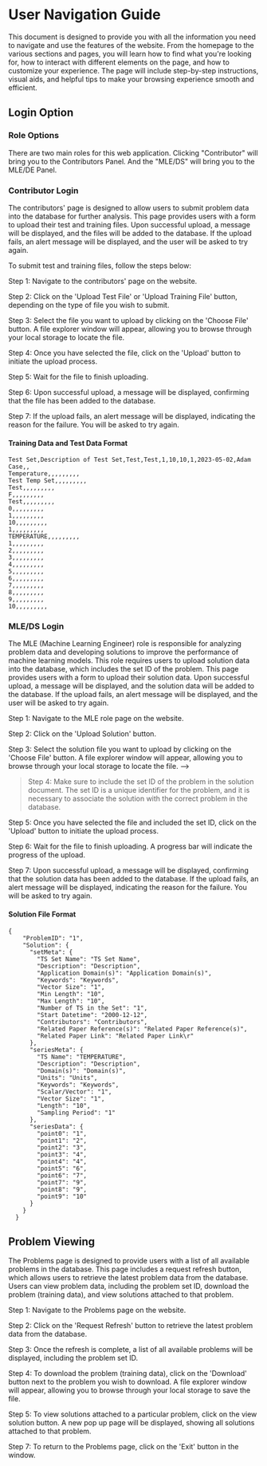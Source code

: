 # User Navigation Guide
This document is designed to provide you with all the information you need to navigate and use the features of the website. From the homepage to the various sections and pages, you will learn how to find what you're looking for, how to interact with different elements on the page, and how to customize your experience. The page will include step-by-step instructions, visual aids, and helpful tips to make your browsing experience smooth and efficient.
## Login Option

### Role Options
There are two main roles for this web application. Clicking "Contributor" will bring you to the Contributors Panel. And the "MLE/DS" will bring you to the MLE/DE Panel.

### Contributor Login
The contributors' page is designed to allow users to submit problem data into the database for further analysis. This page provides users with a form to upload their test and training files. Upon successful upload, a message will be displayed, and the files will be added to the database. If the upload fails, an alert message will be displayed, and the user will be asked to try again.

To submit test and training files, follow the steps below:

Step 1: Navigate to the contributors' page on the website.

Step 2: Click on the 'Upload Test File' or 'Upload Training File' button, depending on the type of file you wish to submit.

Step 3: Select the file you want to upload by clicking on the 'Choose File' button. A file explorer window will appear, allowing you to browse through your local storage to locate the file.

Step 4: Once you have selected the file, click on the 'Upload' button to initiate the upload process.

Step 5: Wait for the file to finish uploading. 

Step 6: Upon successful upload, a message will be displayed, confirming that the file has been added to the database.

Step 7: If the upload fails, an alert message will be displayed, indicating the reason for the failure. You will be asked to try again.

#### Training Data and Test Data Format 
```
Test Set,Description of Test Set,Test,Test,1,10,10,1,2023-05-02,Adam Case,,
Temperature,,,,,,,,,
Test Temp Set,,,,,,,,,
Test,,,,,,,,,
F,,,,,,,,,
Test,,,,,,,,,
0,,,,,,,,,
1,,,,,,,,,
10,,,,,,,,,
1,,,,,,,,,
TEMPERATURE,,,,,,,,,
1,,,,,,,,,
2,,,,,,,,,
3,,,,,,,,,
4,,,,,,,,,
5,,,,,,,,,
6,,,,,,,,,
7,,,,,,,,,
8,,,,,,,,,
9,,,,,,,,,
10,,,,,,,,,
```

### MLE/DS Login
The MLE (Machine Learning Engineer) role is responsible for analyzing problem data and developing solutions to improve the performance of machine learning models. This role requires users to upload solution data into the database, which includes the set ID of the problem. This page provides users with a form to upload their solution data. Upon successful upload, a message will be displayed, and the solution data will be added to the database. If the upload fails, an alert message will be displayed, and the user will be asked to try again.

Step 1: Navigate to the MLE role page on the website.

Step 2: Click on the 'Upload Solution' button.

Step 3: Select the solution file you want to upload by clicking on the 'Choose File' button. A file explorer window will appear, allowing you to browse through your local storage to locate the file. -->

> Step 4: Make sure to include the set ID of the problem in the solution document. The set ID is a unique identifier for the problem, and it is necessary to associate the solution with the correct problem in the database.

Step 5: Once you have selected the file and included the set ID, click on the 'Upload' button to initiate the upload process.

Step 6: Wait for the file to finish uploading. A progress bar will indicate the progress of the upload.

Step 7: Upon successful upload, a message will be displayed, confirming that the solution data has been added to the database. If the upload fails, an alert message will be displayed, indicating the reason for the failure. You will be asked to try again.

#### Solution File Format
```
{
    "ProblemID": "1",
    "Solution": {
      "setMeta": {
        "TS Set Name": "TS Set Name",
        "Description": "Description",
        "Application Domain(s)": "Application Domain(s)",
        "Keywords": "Keywords",
        "Vector Size": "1",
        "Min Length": "10",
        "Max Length": "10",
        "Number of TS in the Set": "1",
        "Start Datetime": "2000-12-12",
        "Contributors": "Contributors",
        "Related Paper Reference(s)": "Related Paper Reference(s)",
        "Related Paper Link": "Related Paper Link\r"
      },
      "seriesMeta": {
        "TS Name": "TEMPERATURE",
        "Description": "Description",
        "Domain(s)": "Domain(s)",
        "Units": "Units",
        "Keywords": "Keywords",
        "Scalar/Vector": "1",
        "Vector Size": "1",
        "Length": "10",
        "Sampling Period": "1"
      },
      "seriesData": {
        "point0": "1",
        "point1": "2",
        "point2": "3",
        "point3": "4",
        "point4": "4",
        "point5": "6",
        "point6": "7",
        "point7": "9",
        "point8": "9",
        "point9": "10"
      }
    }
  }
```

## Problem Viewing 
The Problems page is designed to provide users with a list of all available problems in the database. This page includes a request refresh button, which allows users to retrieve the latest problem data from the database. Users can view problem data, including the problem set ID, download the problem (training data), and view solutions attached to that problem.

Step 1: Navigate to the Problems page on the website.

Step 2: Click on the 'Request Refresh' button to retrieve the latest problem data from the database. 

Step 3: Once the refresh is complete, a list of all available problems will be displayed, including the problem set ID.

Step 4: To download the problem (training data), click on the 'Download' button next to the problem you wish to download. A file explorer window will appear, allowing you to browse through your local storage to save the file.

Step 5: To view solutions attached to a particular problem, click on the view solution button. A new pop up page will be displayed, showing all solutions attached to that problem. 

Step 7: To return to the Problems page, click on the 'Exit' button in the window.







